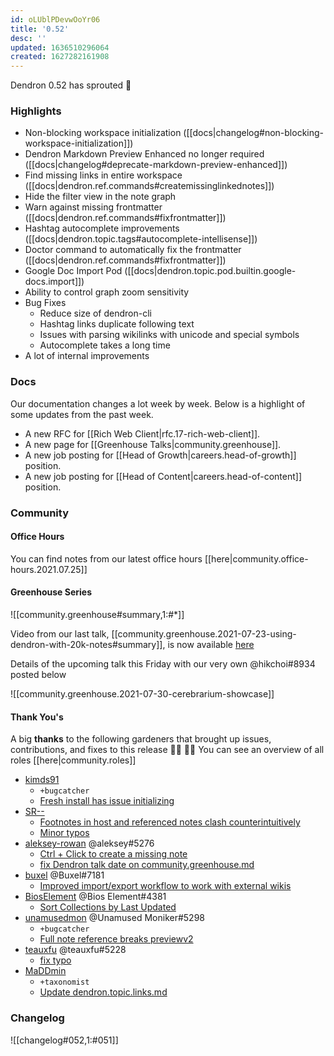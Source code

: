 ```yaml
---
id: oLUblPDevwOoYr06
title: '0.52'
desc: ''
updated: 1636510296064
created: 1627282161908
---
```


Dendron 0.52 has sprouted  🌱

### Highlights
- Non-blocking workspace initialization ([[docs|changelog#non-blocking-workspace-initialization]])
- Dendron Markdown Preview Enhanced no longer required ([[docs|changelog#deprecate-markdown-preview-enhanced]])
- Find missing links in entire workspace  ([[docs|dendron.ref.commands#createmissinglinkednotes]])
- Hide the filter view in the note graph 
- Warn against missing frontmatter ([[docs|dendron.ref.commands#fixfrontmatter]])
- Hashtag autocomplete improvements ([[docs|dendron.topic.tags#autocomplete-intellisense]])
- Doctor command to automatically fix the frontmatter ([[docs|dendron.ref.commands#fixfrontmatter]])
- Google Doc Import Pod ([[docs|dendron.topic.pod.builtin.google-docs.import]])
- Ability to control graph zoom sensitivity 
- Bug Fixes
  - Reduce size of dendron-cli
  - Hashtag links duplicate following text
  - Issues with parsing wikilinks with unicode and special symbols
  - Autocomplete takes a long time
- A lot of internal improvements

### Docs
Our documentation changes a lot week by week. Below is a highlight of some updates from the past week.

- A new RFC for [[Rich Web Client|rfc.17-rich-web-client]].
- A new page for [[Greenhouse Talks|community.greenhouse]].
- A new job posting for [[Head of Growth|careers.head-of-growth]] position.
- A new job posting for [[Head of Content|careers.head-of-content]] position.

### Community

#### Office Hours
You can find notes from our latest office hours [[here|community.office-hours.2021.07.25]]

#### Greenhouse Series

![[community.greenhouse#summary,1:#*]]

Video from our last talk, [[community.greenhouse.2021-07-23-using-dendron-with-20k-notes#summary]], is now available [here](https://www.youtube.com/watch?v=1mXGyG9ikD4)

Details of the upcoming talk this Friday with our very own @hikchoi#8934 posted below

![[community.greenhouse.2021-07-30-cerebrarium-showcase]]


#### Thank You's

A big **thanks** to the following gardeners that brought up issues, contributions, and fixes to this release :man_farmer: :woman_farmer: 
You can see an overview of all roles [[here|community.roles]]

- [kimds91](https://github.com/kimds91)
  - `+bugcatcher`
  - [Fresh install has issue initializing](https://github.com/dendronhq/dendron/issues/1000)
- [SR--](https://github.com/SR--)
  - [Footnotes in host and referenced notes clash counterintuitively](https://github.com/dendronhq/dendron/issues/1001)
  - [Minor typos](https://github.com/dendronhq/dendron-site/pull/149)
- [aleksey-rowan](https://github.com/aleksey-rowan) @aleksey#5276
  - [Ctrl + Click to create a missing note](https://github.com/dendronhq/dendron/issues/1014)
  - [fix Dendron talk date on community.greenhouse.md](https://github.com/dendronhq/dendron-site/pull/147)
- [buxel](https://github.com/buxel) @Buxel#7181
  - [Improved import/export workflow to work with external wikis](https://github.com/dendronhq/dendron/issues/1020)
- [BiosElement](https://github.com/BiosElement) @Bios Element#4381
  - [Sort Collections by Last Updated](https://github.com/dendronhq/dendron/issues/1028)
- [unamusedmon](https://github.com/unamusedmon) @Unamused Moniker#5298
  - `+bugcatcher`
  - [Full note reference breaks previewv2](https://github.com/dendronhq/dendron/issues/1035)
- [teauxfu](https://github.com/teauxfu) @teauxfu#5228
  - [fix typo](https://github.com/dendronhq/dendron-site/pull/146)
- [MaDDmin](https://github.com/MaDDmin)
  - `+taxonomist`
  - [Update dendron.topic.links.md](https://github.com/dendronhq/dendron-site/pull/148)

### Changelog
![[changelog#052,1:#051]]
